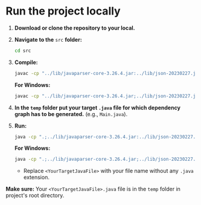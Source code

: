 # Run the project locally

1.  **Download or clone the repository to your local.**

2.  **Navigate to the** `src` **folder:**
    ```bash
    cd src
    ```

3.  **Compile:**
    ```bash
    javac -cp "../lib/javaparser-core-3.26.4.jar:../lib/json-20230227.jar" DependencyGraph.java
    ```
    **For Windows:**
    ```bash
    javac -cp "../lib/javaparser-core-3.26.4.jar;../lib/json-20230227.jar" DependencyGraph.java
    ```

4.  **In the `temp` folder put your target `.java` file for which dependency graph has to be generated.** (e.g., `Main.java`).

5.  **Run:**
    ```bash
    java -cp ".;../lib/javaparser-core-3.26.4.jar:../lib/json-20230227.jar" DependencyGraph <YourTargetJavaFile>
    ```
    **For Windows:**
    ```bash
    java -cp ".;../lib/javaparser-core-3.26.4.jar;../lib/json-20230227.jar" DependencyGraph <YourTargetJavaFile>
    ```
    * Replace `<YourTargetJavaFile>` with your file name without any `.java`  extension.

**Make sure:** Your `<YourTargetJavaFile>.java` file is in the `temp` folder in project's root directory.